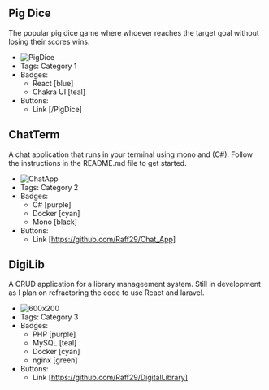 ## Pig Dice
The popular pig dice game where whoever reaches the target goal without losing their scores wins.
- ![PigDice](./assets/ProjectImages/PigDice.png)
- Tags: Category 1
- Badges:
  - React [blue]
  - Chakra UI [teal]
- Buttons:
  - Link [/PigDice]

## ChatTerm
A chat application that runs in your terminal using mono and (C#). Follow the instructions in the README.md file to get started.
- ![ChatApp](./assets//ProjectImages/MonoChat.png)
- Tags: Category 2
- Badges:
  - C# [purple]
  - Docker [cyan]
  - Mono [black]
- Buttons:
  - Link [https://github.com/Raff29/Chat_App]

## DigiLib
A CRUD application for a library manageement system. Still in development as I plan on refractoring the code to use React and laravel.
- ![600x200](./assets/ProjectImages/ProjectGifs/DigitalLibrary.gif)
- Tags: Category 3
- Badges:
  - PHP [purple]
  - MySQL [teal]
  - Docker [cyan]
  - nginx [green]
- Buttons:
  - Link [https://github.com/Raff29/DigitalLibrary]